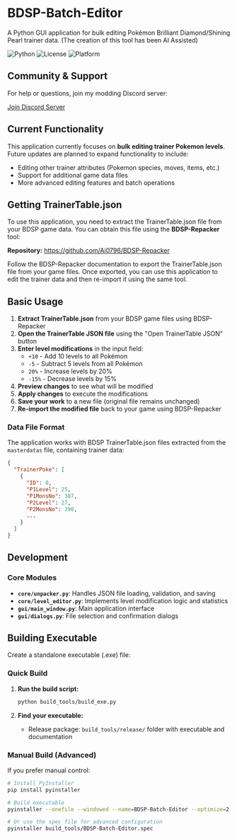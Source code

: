 # BDSP-Batch-Editor

A Python GUI application for bulk editing Pokémon Brilliant Diamond/Shining Pearl trainer data. (The creation of this tool has been AI Assisted)

![Python](https://img.shields.io/badge/python-3.8+-blue.svg)
![License](https://img.shields.io/badge/license-MIT-green.svg)
![Platform](https://img.shields.io/badge/platform-Windows%20%7C%20Linux%20%7C%20macOS-lightgrey.svg)

## Community & Support

For help or questions, join my modding Discord server:

[Join Discord Server](https://discord.gg/5Qwz85EvC3)

## Current Functionality

This application currently focuses on **bulk editing trainer Pokemon levels**. Future updates are planned to expand functionality to include:

- Editing other trainer attributes (Pokemon species, moves, items, etc.)
- Support for additional game data files
- More advanced editing features and batch operations

## Getting TrainerTable.json

To use this application, you need to extract the TrainerTable.json file from your BDSP game data.
You can obtain this file using the **BDSP-Repacker** tool:

**Repository:** https://github.com/Ai0796/BDSP-Repacker

Follow the BDSP-Repacker documentation to export the TrainerTable.json file from your game files.
Once exported, you can use this application to edit the trainer data and then re-import it using the same tool.

## Basic Usage

1. **Extract TrainerTable.json** from your BDSP game files using BDSP-Repacker
2. **Open the TrainerTable JSON file** using the "Open TrainerTable JSON" button
3. **Enter level modifications** in the input field:
   - `+10` - Add 10 levels to all Pokémon
   - `-5` - Subtract 5 levels from all Pokémon
   - `20%` - Increase levels by 20%
   - `-15%` - Decrease levels by 15%
4. **Preview changes** to see what will be modified
5. **Apply changes** to execute the modifications
6. **Save your work** to a new file (original file remains unchanged)
7. **Re-import the modified file** back to your game using BDSP-Repacker

### Data File Format

The application works with BDSP TrainerTable.json files extracted from the `masterdatas` file, containing trainer data:

```json
{
  "TrainerPoke": [
    {
      "ID": 0,
      "P1Level": 25,
      "P1MonsNo": 387,
      "P2Level": 27,
      "P2MonsNo": 390,
      ...
    }
  ]
}
```

## Development

### Core Modules

- **`core/unpacker.py`**: Handles JSON file loading, validation, and saving
- **`core/level_editor.py`**: Implements level modification logic and statistics
- **`gui/main_window.py`**: Main application interface
- **`gui/dialogs.py`**: File selection and confirmation dialogs

## Building Executable

Create a standalone executable (.exe) file:

### Quick Build

1. **Run the build script:**

   ```bash
   python build_tools/build_exe.py
   ```

2. **Find your executable:**
   - Release package: `build_tools/release/` folder with executable and documentation

### Manual Build (Advanced)

If you prefer manual control:

```bash
# Install PyInstaller
pip install pyinstaller

# Build executable
pyinstaller --onefile --windowed --name=BDSP-Batch-Editor --optimize=2 main.py

# Or use the spec file for advanced configuration
pyinstaller build_tools/BDSP-Batch-Editor.spec
```
